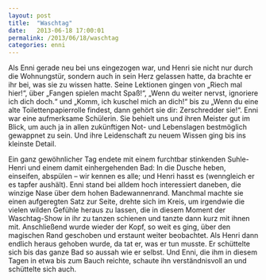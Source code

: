 ```yaml
---
layout: post
title:  "Waschtag"
date:   2013-06-18 17:00:01
permalink: /2013/06/18/waschtag
categories: enni
---
```


Als Enni gerade neu bei uns eingezogen war, und Henri sie nicht nur durch die
Wohnungstür, sondern auch in sein Herz gelassen hatte, da brachte er ihr bei,
was sie zu wissen hatte. Seine Lektionen gingen von „Riech mal hier!“, über
„Fangen spielen macht Spaß!“, „Wenn du weiter nervst, ignoriere ich dich doch.“
und „Komm, ich kuschel mich an dich!“ bis zu „Wenn du eine alte
Toilettenpapierrolle findest, dann gehört sie dir: Zerschredder sie!“. Enni war
eine aufmerksame Schülerin. Sie behielt uns und ihren Meister gut im Blick, um
auch ja in allen zukünftigen Not- und Lebenslagen bestmöglich gewappnet zu sein.
Und ihre Leidenschaft zu neuem Wissen ging bis ins kleinste Detail.

Ein ganz gewöhnlicher Tag endete mit einem furchtbar stinkenden Suhle-Henri und
einem damit einhergehenden Bad: In die Dusche heben, einseifen, abspülen – wir
kennen es alle; und Henri hasst es (wenngleich er es tapfer aushält). Enni stand
bei alldem hoch interessiert daneben, die winzige Nase über dem hohen
Badewannenrand. Manchmal machte sie einen aufgeregten Satz zur Seite, drehte
sich im Kreis, um irgendwie die vielen wilden Gefühle heraus zu lassen, die in
diesem Moment der Waschtag-Show in ihr zu tanzen schienen und tanzte dann kurz
mit ihnen mit. Anschließend wurde wieder der Kopf, so weit es ging, über den
magischen Rand geschoben und erstaunt weiter beobachtet. Als Henri dann endlich
heraus gehoben wurde, da tat er, was er tun musste. Er schüttelte sich bis das
ganze Bad so aussah wie er selbst. Und Enni, die ihm in diesem Tagen in etwa bis
zum Bauch reichte, schaute ihn verständnisvoll an und schüttelte sich auch.
